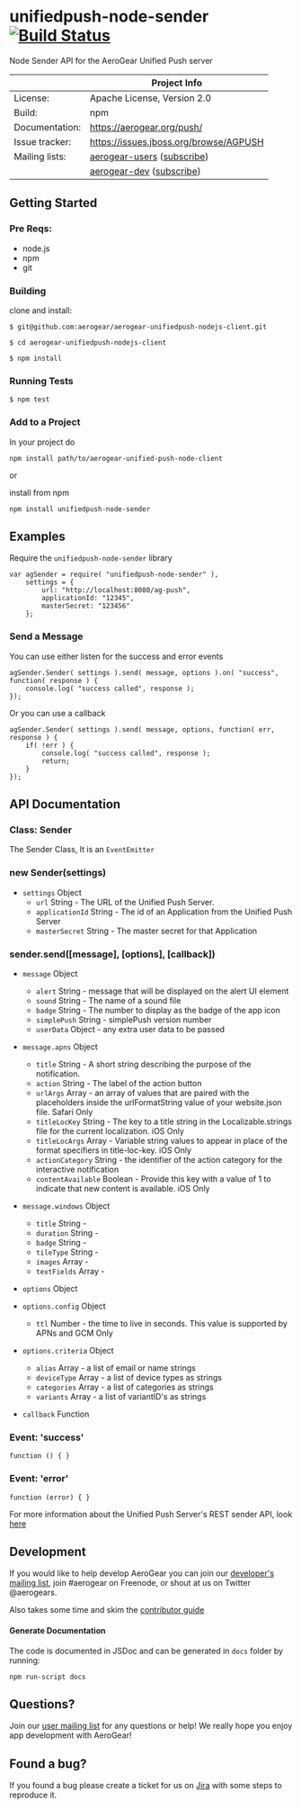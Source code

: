 # unifiedpush-node-sender [![Build Status](https://secure.travis-ci.org/aerogear/aerogear-unifiedpush-nodejs-client.png?branch=master)](https://travis-ci.org/aerogear/aerogear-unifiedpush-nodejs-client)

Node Sender API for the AeroGear Unified Push server

|                 | Project Info  |
| --------------- | ------------- |
| License:        | Apache License, Version 2.0  |
| Build:          | npm  |
| Documentation:  | https://aerogear.org/push/  |
| Issue tracker:  | https://issues.jboss.org/browse/AGPUSH  |
| Mailing lists:  | [aerogear-users](http://aerogear-users.1116366.n5.nabble.com/) ([subscribe](https://lists.jboss.org/mailman/listinfo/aerogear-users))  |
|                 | [aerogear-dev](http://aerogear-dev.1069024.n5.nabble.com/) ([subscribe](https://lists.jboss.org/mailman/listinfo/aerogear-dev))  |

## Getting Started

### Pre Reqs:
* node.js
* npm
* git

### Building

clone and install:

    $ git@github.com:aerogear/aerogear-unifiedpush-nodejs-client.git

    $ cd aerogear-unifiedpush-nodejs-client

    $ npm install

### Running Tests

    $ npm test


### Add to a Project

In your project do

    npm install path/to/aerogear-unified-push-node-client

or

install from npm

    npm install unifiedpush-node-sender



## Examples

Require the `unifiedpush-node-sender` library

    var agSender = require( "unifiedpush-node-sender" ),
        settings = {
            url: "http://localhost:8080/ag-push",
            applicationId: "12345",
            masterSecret: "123456"
        };

### Send a Message

You can use either listen for the success and error events


    agSender.Sender( settings ).send( message, options ).on( "success", function( response ) {
        console.log( "success called", response );
    });

Or you can use a callback

    agSender.Sender( settings ).send( message, options, function( err, response ) {
        if( !err ) {
            console.log( "success called", response );
            return;
        }
    });

## API Documentation

### Class: Sender

The Sender Class,  It is an `EventEmitter`

### new Sender(settings)

* `settings` Object
    * `url` String - The URL of the Unified Push Server.
    * `applicationId` String - The id of an Application from the Unified Push Server
    * `masterSecret` String - The master secret for that Application

### sender.send([message], [options], [callback])

* `message` Object
    * `alert` String - message that will be displayed on the alert UI element
    * `sound` String - The name of a sound file
    * `badge` String - The number to display as the badge of the app icon
    * `simplePush` String - simplePush version number
    * `userData` Object - any extra user data to be passed

* `message.apns` Object
    * `title` String - A short string describing the purpose of the notification.
    * `action` String - The label of the action button
    * `urlArgs` Array - an array of values that are paired with the placeholders inside the urlFormatString value of your website.json file. Safari Only
    * `titleLocKey` String - The key to a title string in the Localizable.strings file for the current localization. iOS Only
    * `titleLocArgs` Array - Variable string values to appear in place of the format specifiers in title-loc-key. iOS Only
    * `actionCategory` String - the identifier of the action category for the interactive notification
    * `contentAvailable` Boolean - Provide this key with a value of 1 to indicate that new content is available. iOS Only

* `message.windows` Object
    * `title` String -
    * `duration` String -
    * `badge` String -
    * `tileType` String -
    * `images` Array -
    * `textFields` Array -

* `options` Object

* `options.config` Object
    * `ttl` Number - the time to live in seconds. This value is supported by APNs and GCM Only

* `options.criteria` Object
    * `alias` Array - a list of email or name strings
    * `deviceType` Array - a list of device types as strings
    * `categories` Array - a list of categories as strings
    * `variants` Array - a list of variantID's as strings

* `callback` Function


### Event: 'success'

`function () { }`

### Event: 'error'

`function (error) { }`

For more information about the Unified Push Server's REST sender API, look [here](https://aerogear.org/docs/specs/aerogear-unifiedpush-rest/sender/index.html)

## Development

If you would like to help develop AeroGear you can join our [developer's mailing list](https://lists.jboss.org/mailman/listinfo/aerogear-dev), join #aerogear on Freenode, or shout at us on Twitter @aerogears.

Also takes some time and skim the [contributor guide](http://aerogear.org/docs/guides/Contributing/)

#### Generate Documentation

The code is documented in JSDoc and can be generated in `docs` folder by running:

`npm run-script docs`

## Questions?

Join our [user mailing list](https://lists.jboss.org/mailman/listinfo/aerogear-users) for any questions or help! We really hope you enjoy app development with AeroGear!

## Found a bug?

If you found a bug please create a ticket for us on [Jira](https://issues.jboss.org/browse/AGPUSH) with some steps to reproduce it.
